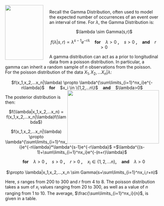 <img src="http://www.pepijnvanerp.nl/wordpress/wp-content/uploads/2012/05/xkcd-p-value-xs.png" width="125" height="180" align="left" style="margin-right: 20px;">

Recall the Gamma Distribution, often used to model the expected number of occurrences of an event over an interval of time. For $\lambda$, the Gamma Distribution is:

<center> $\lambda \sim Gamma(s,r)$

$f(\lambda|s,r) \propto \lambda^{s-1}e^{-r\lambda}$ &nbsp;&nbsp; <b>for</b> &nbsp;&nbsp; $\lambda > 0$ <b>,</b> &nbsp;&nbsp; $s > 0$ <b>,</b> &nbsp;&nbsp; <b> and </b> &nbsp;&nbsp; $r >0$ </center>

A gamma distribution can act as a prior to longitudinal data from a poisson distribution. In particular, a gamma can inherit a random sample of $n$ observations from the poisson. For the poisson distribution of the data $X_1,X_2,...X_n|\lambda$:

<center> $f(x_1,x_2,...x_n|\lambda) \propto \lambda^{\sum\limits_{i=1}^nx_i}e^{-n\lambda}$ &nbsp;&nbsp; <b>for</b> &nbsp;&nbsp; $x_i \in \{1,2,...n\}$ &nbsp;&nbsp; <b>and</b> &nbsp;&nbsp; $\lambda>0$</center>

<img src="http://web.ics.purdue.edu/~jltobias/BayesClass/peanuts.jpg" style="float:right" width="300" height="175">

The posterior distribution is then:

<center> $f(\lambda|x_1,x_2,...x_n) = f(x_1,x_2,...x_n|\lambda)f(\lambda$)

$f(x_1,x_2,...x_n|\lambda) \propto \lambda^{\sum\limits_{i=1}^nx_i}e^{-n\lambda}*\lambda^{s-1}e^{-r\lambda}$ =$\lambda^{(s-1)+\sum\limits_{i=1}^nx_i}e^{-(n+r)\lambda}$

&nbsp;&nbsp; <b>for</b> &nbsp;&nbsp; $\lambda > 0$ <b>,</b> &nbsp;&nbsp; $s > 0$ <b>,</b> &nbsp;&nbsp; $r>0$ <b>,</b> &nbsp;&nbsp; $x_i \in \{1,2,...n\}$<b>,</b> &nbsp;&nbsp; <b> and </b> &nbsp;&nbsp; $\lambda >0$ 

$\propto \lambda|x_1,x_2,...,x_n \sim Gamma(s+\sum\limits_{i=1}^nx_i,r+n)$

</center>

Here, $s$ ranges from 200 to 300 and $r$ from 4 to 8. The poisson distribution takes a sum of $x_i$ values ranging from 20 to 300, as well as a value of $n$ ranging from 1 to 10. The average, $\frac{\sum\limits_{i=1}^nx_i}{n}$, is given in a table.
